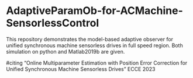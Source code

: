 # AdaptiveParamOb-for-ACMachine-SensorlessControl
This repository demonstrates the model-based adaptive observer for unified synchronous machine sensorless drives in full speed region.
Both simulation on python and Matlab2019b are given.


#citing
“Online Multiparameter Estimation with Position Error Correction for Unified Synchronous Machine Sensorless Drives” ECCE 2023
